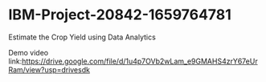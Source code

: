 # IBM-Project-20842-1659764781
Estimate the Crop Yield using Data Analytics

Demo video link:https://drive.google.com/file/d/1u4p7OVb2wLam_e9GMAHS4zrY67eUrRam/view?usp=drivesdk
